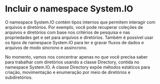 # Incluir o namespace System.IO
<p>
O namespace System.IO contém tipos internos que permitem interagir com arquivos e diretórios. 
Por exemplo, você pode recuperar coleções de arquivos e diretórios com base nos critérios de
 pesquisa e nas propriedades get e set para arquivos e diretórios. Também é possível usar os 
 tipos de namespace System.IO para ler e gravar fluxos de dados e arquivos de modo síncrono e
 assíncrono.<br/>

No momento, vamos nos concentrar apenas no que você precisa saber para trabalhar com 
diretórios usando a classe Directory, contida no namespace System.IO. 
A classe Directory expõe métodos estáticos para criação, movimentação e enumeração 
por meio de diretórios e subdiretórios.
</p>
